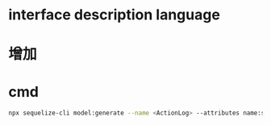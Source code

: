 # interface description language



# 增加


# cmd

```bash
npx sequelize-cli model:generate --name <ActionLog> --attributes name:string,key:string
```

